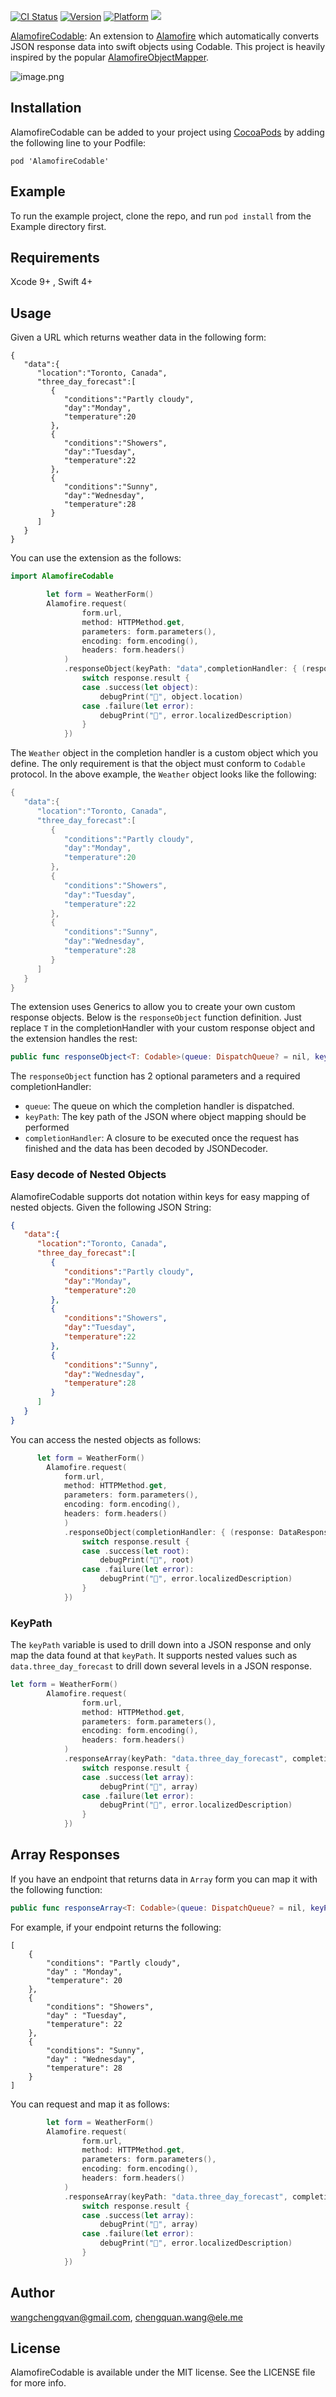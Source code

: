 [![CI Status](https://img.shields.io/travis/CNKCQ/DigitalKeyboard.svg?style=flat)](https://travis-ci.org/CNKCQ/AlamofireCodable)
[![Version](https://img.shields.io/cocoapods/v/AlamofireCodable.svg?style=flat)](http://cocoadocs.org/docsets/AlamofireCodable)
[![Platform](https://img.shields.io/cocoapods/p/AlamofireCodable.svg?style=flat)](http://cocoadocs.org/docsets/AlamofireCodable)
![](https://img.shields.io/github/stars/CNKCQ/AlamofireCodable.svg?style=social&label=Star)

[AlamofireCodable](https://github.com/CNKCQ/AlamofireCodable): An extension to [Alamofire](https://github.com/Alamofire/Alamofire) which automatically converts JSON response data into swift objects using Codable. 
This project is heavily inspired by the popular [AlamofireObjectMapper](https://github.com/tristanhimmelman/AlamofireObjectMapper). 

![image.png](http://upload-images.jianshu.io/upload_images/121208-bcd3bb1a88fbe23c.png?imageMogr2/auto-orient/strip%7CimageView2/2/w/500)

## Installation
AlamofireCodable can be added to your project using [CocoaPods](https://cocoapods.org/) by adding the following line to your Podfile:
```
pod 'AlamofireCodable'
```


## Example

To run the example project, clone the repo, and run `pod install` from the Example directory first.

## Requirements
Xcode 9+ , Swift 4+


## Usage

Given a URL which returns weather data in the following form:

```
{  
   "data":{  
      "location":"Toronto, Canada",
      "three_day_forecast":[  
         {  
            "conditions":"Partly cloudy",
            "day":"Monday",
            "temperature":20
         },
         {  
            "conditions":"Showers",
            "day":"Tuesday",
            "temperature":22
         },
         {  
            "conditions":"Sunny",
            "day":"Wednesday",
            "temperature":28
         }
      ]
   }
}
```

You can use the extension as the follows:

```swift
import AlamofireCodable

        let form = WeatherForm()
        Alamofire.request(
                form.url,
                method: HTTPMethod.get,
                parameters: form.parameters(),
                encoding: form.encoding(),
                headers: form.headers()
            )
            .responseObject(keyPath: "data",completionHandler: { (response: DataResponse<Weather>) in
                switch response.result {
                case .success(let object):
                    debugPrint("🌹", object.location)
                case .failure(let error):
                    debugPrint("🌹", error.localizedDescription)
                }
            })

```

The `Weather` object in the completion handler is a custom object which you define. The only requirement is that the object must conform to `Codable` protocol. In the above example, the `Weather` object looks like the following:


```swift
{  
   "data":{  
      "location":"Toronto, Canada",
      "three_day_forecast":[  
         {  
            "conditions":"Partly cloudy",
            "day":"Monday",
            "temperature":20
         },
         {  
            "conditions":"Showers",
            "day":"Tuesday",
            "temperature":22
         },
         {  
            "conditions":"Sunny",
            "day":"Wednesday",
            "temperature":28
         }
      ]
   }
}
```

The extension uses Generics to allow you to create your own custom response objects. Below is the `responseObject` function definition. Just replace `T` in the completionHandler with your custom response object and the extension handles the rest: 

```swift
public func responseObject<T: Codable>(queue: DispatchQueue? = nil, keyPath: String? = nil,  completionHandler: @escaping (DataResponse<T>) -> Void) -> Self 
```

The `responseObject` function has 2 optional parameters and a required completionHandler:
- `queue`: The queue on which the completion handler is dispatched.
- `keyPath`: The key path of the JSON where object mapping should be performed
- `completionHandler`: A closure to be executed once the request has finished and the data has been decoded by JSONDecoder.

### Easy decode of Nested Objects

AlamofireCodable supports dot notation within keys for easy mapping of nested objects. Given the following JSON String:

```json
{  
   "data":{  
      "location":"Toronto, Canada",
      "three_day_forecast":[  
         {  
            "conditions":"Partly cloudy",
            "day":"Monday",
            "temperature":20
         },
         {  
            "conditions":"Showers",
            "day":"Tuesday",
            "temperature":22
         },
         {  
            "conditions":"Sunny",
            "day":"Wednesday",
            "temperature":28
         }
      ]
   }
}
```
You can access the nested objects as follows:

```swift
      let form = WeatherForm()
        Alamofire.request(
            form.url,
            method: HTTPMethod.get,
            parameters: form.parameters(),
            encoding: form.encoding(),
            headers: form.headers()
            )
            .responseObject(completionHandler: { (response: DataResponse<RootModel>) in
                switch response.result {
                case .success(let root):
                    debugPrint("🌹", root)
                case .failure(let error):
                    debugPrint("🌹", error.localizedDescription)
                }
            })
```


### KeyPath

The `keyPath` variable is used to drill down into a JSON response and only map the data found at that `keyPath`. It supports nested values such as `data.three_day_forecast` to drill down several levels in a JSON response.

```swift
let form = WeatherForm()
        Alamofire.request(
                form.url,
                method: HTTPMethod.get,
                parameters: form.parameters(),
                encoding: form.encoding(),
                headers: form.headers()
            )
            .responseArray(keyPath: "data.three_day_forecast", completionHandler: { (response: DataResponse<[Forecast]>) in
                switch response.result {
                case .success(let array):
                    debugPrint("🌹", array)
                case .failure(let error):
                    debugPrint("🌹", error.localizedDescription)
                }
            })
```

## Array Responses
If you have an endpoint that returns data in `Array` form you can map it with the following function:

```swift
public func responseArray<T: Codable>(queue: DispatchQueue? = nil, keyPath: String? = nil, completionHandler: @escaping (DataResponse<[T]>) -> Void) -> Self 
```

For example, if your endpoint returns the following:

```
[
    { 
        "conditions": "Partly cloudy",
        "day" : "Monday",
        "temperature": 20 
    },
    { 
        "conditions": "Showers",
        "day" : "Tuesday",
        "temperature": 22 
    },
    { 
        "conditions": "Sunny",
        "day" : "Wednesday",
        "temperature": 28 
    }
]
```

You can request and map it as follows:

```swift
        let form = WeatherForm()
        Alamofire.request(
                form.url,
                method: HTTPMethod.get,
                parameters: form.parameters(),
                encoding: form.encoding(),
                headers: form.headers()
            )
            .responseArray(keyPath: "data.three_day_forecast", completionHandler: { (response: DataResponse<[Forecast]>) in
                switch response.result {
                case .success(let array):
                    debugPrint("🌹", array)
                case .failure(let error):
                    debugPrint("🌹", error.localizedDescription)
                }
            })
```

## Author

wangchengqvan@gmail.com, chengquan.wang@ele.me

## License

AlamofireCodable is available under the MIT license. See the LICENSE file for more info.

